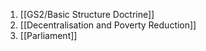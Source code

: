 1. [[GS2/Basic Structure Doctrine]]
2. [[Decentralisation and Poverty Reduction]]
3. [[Parliament]]
